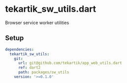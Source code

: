 # tekartik_sw_utils.dart

Browser service worker utilities

## Setup

```yaml
dependencies:
  tekartik_sw_utils:
    git:
      url: git@github.com/tekartik/app_web_utils.dart
      ref: dart2
      path: packages/sw_utils
    version: '>=0.1.0'
```